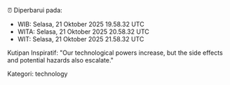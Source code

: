 ⏰ Diperbarui pada:
- WIB: Selasa, 21 Oktober 2025 19.58.32 UTC
- WITA: Selasa, 21 Oktober 2025 20.58.32 UTC
- WIT: Selasa, 21 Oktober 2025 21.58.32 UTC

Kutipan Inspiratif:
"Our technological powers increase, but the side effects and potential hazards also escalate."


Kategori: technology

